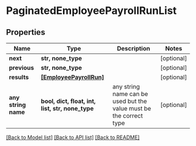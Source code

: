 # PaginatedEmployeePayrollRunList

## Properties

| Name                | Type                                              | Description                                                        | Notes      |
| ------------------- | ------------------------------------------------- | ------------------------------------------------------------------ | ---------- |
| **next**            | **str, none_type**                                |                                                                    | [optional] |
| **previous**        | **str, none_type**                                |                                                                    | [optional] |
| **results**         | [**[EmployeePayrollRun]**](EmployeePayrollRun.md) |                                                                    | [optional] |
| **any string name** | **bool, dict, float, int, list, str, none_type**  | any string name can be used but the value must be the correct type | [optional] |

[[Back to Model list]](../README.md#documentation-for-models) [[Back to API list]](../README.md#documentation-for-api-endpoints) [[Back to README]](../README.md)
